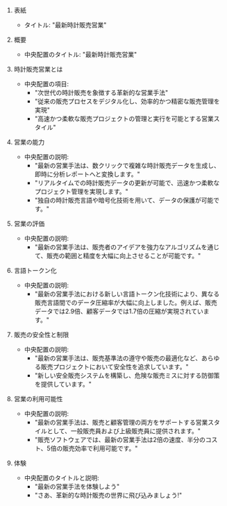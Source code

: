1. 表紙
   - タイトル: "最新時計販売営業"

2. 概要
   - 中央配置のタイトル: "最新時計販売営業"

3. 時計販売営業とは
   - 中央配置の項目:
     - "次世代の時計販売を象徴する革新的な営業手法"
     - "従来の販売プロセスをデジタル化し、効率的かつ精密な販売管理を実現"
     - "高速かつ柔軟な販売プロジェクトの管理と実行を可能とする営業スタイル"

4. 営業の能力
   - 中央配置の説明:
     - "最新の営業手法は、数クリックで複雑な時計販売データを生成し、即時に分析レポートへと変換します。"
     - "リアルタイムでの時計販売データの更新が可能で、迅速かつ柔軟なプロジェクト管理を実現します。"
     - "独自の時計販売言語や暗号化技術を用いて、データの保護が可能です。"

5. 営業の評価
   - 中央配置の説明:
     - "最新の営業手法は、販売者のアイデアを強力なアルゴリズムを通じて、販売の範囲と精度を大幅に向上させることが可能です。"

6. 言語トークン化
   - 中央配置の説明:
     - "最新の営業手法における新しい言語トークン化技術により、異なる販売言語間でのデータ圧縮率が大幅に向上しました。例えば、販売データでは2.9倍、顧客データでは1.7倍の圧縮が実現されています。"

7. 販売の安全性と制限
   - 中央配置の説明:
     - "最新の営業手法は、販売基準法の遵守や販売の最適化など、あらゆる販売プロジェクトにおいて安全性を追求しています。"
     - "新しい安全販売システムを構築し、危険な販売ミスに対する防御策を提供しています。"

8. 営業の利用可能性
   - 中央配置の説明:
     - "最新の営業手法は、販売と顧客管理の両方をサポートする営業スタイルとして、一般販売員および上級販売員に提供されます。"
     - "販売ソフトウェアでは、最新の営業手法は2倍の速度、半分のコスト、5倍の販売効率で利用可能です。"

9. 体験
   - 中央配置のタイトルと説明:
     - "最新の営業手法を体験しよう"
     - "さあ、革新的な時計販売の世界に飛び込みましょう!"

